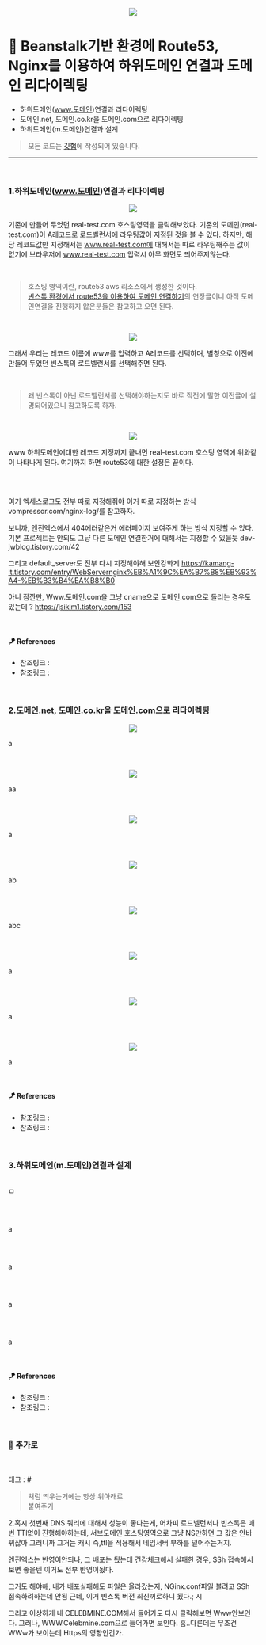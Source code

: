 <p align="center">
<img src="https://user-images.githubusercontent.com/59492312/153751897-1f53ab1c-3e98-4c42-acb6-d6925fb77eef.png">
</p>

# 📖 Beanstalk기반 환경에 Route53, Nginx를 이용하여 하위도메인 연결과 도메인 리다이렉팅

* 하위도메인(www.도메인)연결과 리다이렉팅
* 도메인.net, 도메인.co.kr을 도메인.com으로 리다이렉팅
* 하위도메인(m.도메인)연결과 설계

> 모든 코드는 [깃헙](https://github.com/sooolog/dev-spring-springboot)에 작성되어 있습니다.
* * *

<br>



### 1.하위도메인(www.도메인)연결과 리다이렉팅

<p align="center">
<img src="https://user-images.githubusercontent.com/59492312/153786539-3a375a17-591d-419b-836f-3ef32edcdcd6.png">
</p>

기존에 만들어 두었던 real-test.com 호스팅영역을 클릭해보았다. 기존의 도메인(real-test.com)이
A레코드로 로드벨런서에 라우팅값이 지정된 것을 볼 수 있다. 하지만, 해당 레코드값만 지정해서는 www.real-test.com에
대해서는 따로 라우팅해주는 값이 없기에 브라우저에 www.real-test.com 입력시 아무 화면도 띄어주지않는다.

<br>

> 호스팅 영역이란, route53 aws 리소스에서 생성한 것이다.    
> [빈스톡 환경에서 route53을 이용하여 도메인 연결하기](https://github.com/sooolog/dev-spring-springboot-knowledge/blob/master/dev-spring-springboot-knowledge/%EC%8A%A4%ED%94%84%EB%A7%81%EB%B6%80%ED%8A%B8%20%EB%B9%8C%EB%93%9C%EC%99%80%20%EB%B0%B0%ED%8F%AC%2C%20SSL%EC%A0%81%EC%9A%A9%20%EA%B7%B8%EB%A6%AC%EA%B3%A0%20%EB%8F%84%EB%A9%94%EC%9D%B8%EC%97%B0%EA%B2%B0.md/Beanstalk%EA%B8%B0%EB%B0%98%20%ED%99%98%EA%B2%BD%EC%97%90%20Route53%EC%9D%84%20%EC%9D%B4%EC%9A%A9%ED%95%98%EC%97%AC%20%EB%8F%84%EB%A9%94%EC%9D%B8%20%EC%97%B0%EA%B2%B0%ED%95%98%EA%B8%B0.md)의 연장글이니
> 아직 도메인연결을 진행하지 않은분들은 참고하고 오면 된다.

<br>

<p align="center">
<img src="https://user-images.githubusercontent.com/59492312/153786538-75e0527a-1973-4cd3-a98b-a63ad8aea921.png">
</p>

그래서 우리는 레코드 이름에 www를 입력하고 A레코드를 선택하며, 별칭으로 이전에 만들어 두었던 빈스톡의
로드벨런서를 선택해주면 된다.

<br>

> 왜 빈스톡이 아닌 로드벨런서를 선택해야하는지도 바로 직전에 말한 이전글에 설명되어있으니 참고하도록 하자.

<br>

<p align="center">
<img src="https://user-images.githubusercontent.com/59492312/153786521-6cb69823-e61f-40e0-9292-8ca7cb237989.png">
</p>

www 하위도메인에대한 레코드 지정까지 끝내면 real-test.com 호스팅 영역에 위와같이 나타나게 된다.
여기까지 하면 route53에 대한 설정은 끝이다.

<br>

```conf

```

여기 엑세스로그도 전부 따로 지정해줘야
이거 따로 지정하는 방식 vompressor.com/nginx-log/를
참고하자.

보니까, 엔진엑스에서 404에러같은거 에러페이지 보여주게 하는 방식 지정할 수 있다.
기본 프로젝트는 안되도 그냥 다른 도메인 연결한거에 대해서는 지정할 수 있을듯
dev-jwblog.tistory.com/42

그리고 default_server도 전부 다시 지정해야해 보안강화게
https://kamang-it.tistory.com/entry/WebServernginx%EB%A1%9C%EA%B7%B8%EB%93%A4-%EB%B3%B4%EA%B8%B0

아니 잠깐만, Www.도메인.com을 그냥 cname으로 도메인.com으로 돌리는 경우도 있는데 ?
https://jsikim1.tistory.com/153

<br>

#### 🪁 References
* 참조링크 : []()
* 참조링크 : []()

<br>



### 2.도메인.net, 도메인.co.kr을 도메인.com으로 리다이렉팅

<p align="center">
<img src="https://user-images.githubusercontent.com/59492312/153786550-53963f11-6d02-4b65-a0b8-3ea3b02856c3.png">
</p>

a

<br>

<p align="center">
<img src="https://user-images.githubusercontent.com/59492312/153786548-c095ce49-2a53-4ac3-8359-6a87425bf2fb.png">
</p>

aa

<br>

<p align="center">
<img src="https://user-images.githubusercontent.com/59492312/153787368-508968a6-4752-46b6-aad3-5a73f895a043.png">
</p>

a

<br>

<p align="center">
<img src="https://user-images.githubusercontent.com/59492312/153786545-a8dcf279-c191-4e4d-a43f-2f65dc304686.png">
</p>

ab

<br>

<p align="center">
<img src="https://user-images.githubusercontent.com/59492312/153786544-a124b056-57b3-4fb8-9cea-7739c145d90e.png">
</p>

abc

<br>

<p align="center">
<img src="https://user-images.githubusercontent.com/59492312/153786543-435a0910-dca2-4fbc-ad32-4b196b7c124a.png">
</p>

a

<br>

<p align="center">
<img src="https://user-images.githubusercontent.com/59492312/153786551-bd3756ca-158a-43ec-a848-423d2575df0f.png">
</p>

a

<br>

<p align="center">
<img src="https://user-images.githubusercontent.com/59492312/153786549-98397fa6-6081-4bc6-8af2-afdc2dd83861.png">
</p>

a

<br>

#### 🪁 References
* 참조링크 : []()
* 참조링크 : []()

<br>



### 3.하위도메인(m.도메인)연결과 설계

<p align="center">
<img src="">
</p>

ㅁ

<br>

<p align="center">
<img src="">
</p>

a

<br>

<p align="center">
<img src="">
</p>

a

<br>

<p align="center">
<img src="">
</p>

a

<br>

<p align="center">
<img src="">
</p>

a

<br>

#### 🪁 References
* 참조링크 : []()
* 참조링크 : []()

<br>



### 🚀 추가로

<br>

태그 : #

> 처럼 띄우는거에는 항상 위아래로 <br> 붙여주기


2.혹시 첫번째 DNS 쿼리에 대해서 성능이 좋다는게, 어차피 로드벨런서나 빈스톡은 매번 TTl없이 진행해야하는데, 서브도메인 호스팅영역으로
 그냥 NS만하면 그 값은 안바뀌잖아 그러니까 그거는 캐시 즉,ttl을 적용해서 네임서버 부하를 덜어주는거지.
 
 엔진엑스는 반영이안되나, 그 배포는 됬는데 건강체크해서 실패한 경우, SSh 접속해서 보면 좋을텐
 이거도 전부 반영이됬다.
 
 그거도 해야해, 내가 배포실패해도 파일은 올라갔는지, NGinx.conf파일 볼려고 SSh 접속하려하는데 안됨
 근데, 이거 빈스톡 버전 최신꺼로하니 됬다.; 시
 
 그리고 이상하게 내 CELEBMINE.COM해서 들어가도 다시 클릭해보면 Www안보인다.
 그러나, WWW.Celebmine.com으로 들어가면 보인다. 흠..다른데는 무조건 WWw가 보이는데
 Https의 영향인건가.